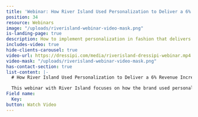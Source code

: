```yaml
---
title: 'Webinar: How River Island Used Personalization to Deliver a 6% Revenue Increase'
position: 34
resource: Webinars
image: "/uploads/riverisland-webinar-video-mask.png"
is-landing-page: true
description: How to implement personalization in fashion that delivers real results.
includes-video: true
hide-clients-carousel: true
video-url: https://dressipi.com/media/riverisland-dressipi-webinar.mp4
video-mask: "/uploads/riverisland-webinar-video-mask.png"
has-contact-section: true
list-content: |-
  # How River Island Used Personalization to Deliver a 6% Revenue Increase

  This webinar with River Island focuses on how the brand used personalization to deliver differentiated customer experiences resulting in significant revenue increases.
Field name:
  Key: 
button: Watch Video
---
```


